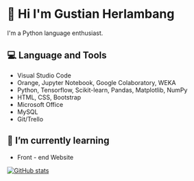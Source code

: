 # 👋 **Hi I'm Gustian Herlambang**
I'm a Python language enthusiast. 

## 💻 **Language and Tools**
* Visual Studio Code
* Orange, Jupyter Notebook, Google Colaboratory, WEKA
* Python, Tensorflow, Scikit-learn, Pandas, Matplotlib, NumPy
* HTML, CSS, Bootstrap
* Microsoft Office
* MySQL
* Git/Trello

## **🌱 I’m currently learning**
* Front - end Website

[![GitHub stats](https://github-readme-stats.vercel.app/api?username=gustianh)](https://github.com/gustianh/github-readme-stats)


<!--
**gustianh/gustianh** is a ✨ _special_ ✨ repository because its `README.md` (this file) appears on your GitHub profile.

Here are some ideas to get you started:

- 🔭 I’m currently working on ...
- 🌱 I’m currently learning ...
- 👯 I’m looking to collaborate on ...
- 🤔 I’m looking for help with ...
- 💬 Ask me about ...
- 📫 How to reach me: ...
- 😄 Pronouns: ...
- ⚡ Fun fact: ...
-->
